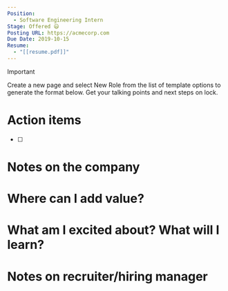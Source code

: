 ```yaml
---
Position:
  - Software Engineering Intern
Stage: Offered 😃
Posting URL: https://acmecorp.com
Due Date: 2019-10-15
Resume:
  - "[[resume.pdf]]"
---
```

> [!important]  
> Create a new page and select New Role from the list of template options to generate the format below. Get your talking points and next steps on lock.  

# Action items

- [ ]

# Notes on the company

  

# Where can I add value?

  

# What am I excited about? What will I learn?

  

# Notes on recruiter/hiring manager